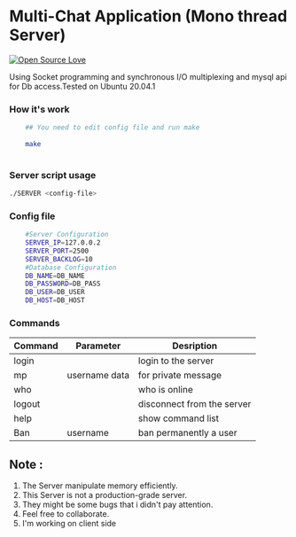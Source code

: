 # Multi-Chat Application (Mono thread Server)
[![Open Source Love](https://img.shields.io/badge/Open%20Source-%E2%9D%A4-red.svg)](https://github.com/Fr3eX/MultiChatApp)


Using Socket programming and synchronous I/O multiplexing and mysql api for Db access.Tested on Ubuntu 20.04.1

### How it's work 
```bash
	## You need to edit config file and run make
	
	make
	
```
### Server script usage 
```bash
./SERVER <config-file>
```
### Config file 
```bash
	#Server Configuration
	SERVER_IP=127.0.0.2
	SERVER_PORT=2500
	SERVER_BACKLOG=10
	#Database Configuration
	DB_NAME=DB_NAME
	DB_PASSWORD=DB_PASS
	DB_USER=DB_USER
	DB_HOST=DB_HOST
```
### Commands


| Command       | Parameter             | Desription                          |
| ------------- | --------------------- | ----------------------------------- |
| login         |                       | login to the server                 |
| mp            |  username data        | for private message                 |
| who           |                       | who is online                       |
| logout        |                       | disconnect from the server          |
| help          |                       | show command list                   |
| Ban           |    username           | ban permanently a user              |


## Note : 
1. The Server manipulate memory efficiently.
2. This Server is not a production-grade server.
3. They might be some bugs that i didn't pay attention.
4. Feel free to collaborate.
5. I'm working on client side
